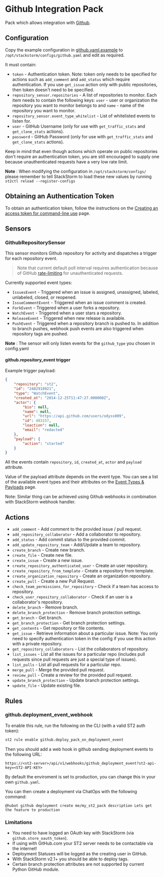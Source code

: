 # Github Integration Pack

Pack which allows integration with [Github](https://github.com/).

## Configuration

Copy the example configuration in [github.yaml.example](./github.yaml.example)
to `/opt/stackstorm/configs/github.yaml` and edit as required.

It must contain:

* ``token`` - Authentication token. Note: token only needs to be specified for
  actions such as ``add_comment`` and ``add_status`` which require
  authentication. If you use ``get_issue`` action only with public
  repositories, then token doesn't need to be specified.
* ``repository_sensor.repositories`` - A list of repositories to monitor. Each
  item needs to contain the following keys: ``user`` - user or organization the
  repository you want to monitor belongs to and ``name`` - name of the
  repository you want to monitor.
* ``repository_sensor.event_type_whitelist`` - List of whitelisted events to listen for.
* ``user`` - GitHub Username (only for use with ``get_traffic_stats`` and ``get_clone_stats`` actions).
* ``password`` - GitHub Password (only for use with ``get_traffic_stats`` and ``get_clone_stats`` actions).

Keep in mind that even though actions which operate on public repositories
don't require an authentication token, you are still encouraged to supply one
because unauthenticated requests have a very low rate limit.

**Note** : When modifying the configuration in `/opt/stackstorm/configs/` please
           remember to tell StackStorm to load these new values by running
           `st2ctl reload --register-configs`

## Obtaining an Authentication Token

To obtain an authentication token, follow the instructions on the [Creating an
access token for command-line use](https://help.github.com/articles/creating-an-access-token-for-command-line-use/)
page.

## Sensors

### GithubRepositorySensor

This sensor monitors Github repository for activity and dispatches a trigger
for each repository event.

> Note that current default poll interval requires authentication because of
GitHub [rate-limiting](https://developer.github.com/v3/#rate-limiting) for
unauthenticated requests.

Currently supported event types:

* ``IssuesEvent`` - Triggered when an issue is assigned, unassigned, labeled,
  unlabeled, closed, or reopened.
* ``IssueCommentEvent`` - Triggered when an issue comment is created.
* ``ForkEvent`` - Triggered when a user forks a repository.
* ``WatchEvent`` - Triggered when a user stars a repository.
* ``ReleaseEvent`` - Triggered when new release is available.
* ``PushEvent`` - Triggered when a repository branch is pushed to. In addition to branch pushes, webhook push events are also triggered when repository tags are pushed.

**Note** : The sensor will only listen events for the `github_type` you chosen
           in config.yaml


#### github.repository_event trigger

Example trigger payload:

```json
{
    "repository": "st2",
    "id": "2482918921",
    "type": "WatchEvent",
    "created_at": "2014-12-25T11:47:27.000000Z",
    "actor": {
        "bio": null,
        "name": null,
        "url": "https://api.github.com/users/odyss009",
        "id": 483157,
        "loaction": null,
        "email": "redacted"
    },
    "payload": {
        "action": "started"
    }
}
```

All the events contain `repository`, `id`, `created_at`, `actor` and
`payload` attribute.

Value of the payload attribute depends on the event type. You can see a list
of the available event types and their attributes on the [Event Types &
Payloads](https://developer.github.com/v3/activity/events/types/) page.

Note: Similar thing can be achieved using Github webhooks in combination with
StackStorm webhook handler.

## Actions

* ``add_comment`` - Add comment to the provided issue / pull request.
* ``add_repository_collaborator`` - Add a collaborator to repository.
* ``add_status`` - Add commit status to the provided commit.
* ``add_update_repository_team`` - Add/Update a team to repository.
* ``create_branch`` - Create new branch.
* ``create_file`` - Create new file.
* ``create_issue`` - Create a new issue.
* ``create_repository_authenticated_user`` - Create an user repository.
* ``create_repository_from_template`` - Create a repository from template.
* ``create_organization_repository`` - Create an organization repository.
* ``create_pull`` - Create a new Pull Request.
* ``check_team_permissions_for_repository`` - Check if a team has access to repository.
* ``check_user_repository_collaborator`` - Check if an user is a collaborator's repository.
* ``delete_branch`` - Remove branch.
* ``delete_branch_protection`` - Remove branch protection settings.
* ``get_branch`` - Get branch.
* ``get_branch_protection`` - Get branch protection settings.
* ``get_contents`` - Get repository or file contents.
* ``get_issue`` - Retrieve information about a particular issue. Note: You
  only need to specify authentication token in the config if you use this
  action with a private repository.
* ``get_repository_collaborators`` - List the collaborators of repository.
* ``list_issues`` - List all the issues for a particular repo (includes pull
  requests since pull requests are just a special type of issues).
* ``list_pulls`` - List all pull requests for a particular repo.
* ``merge_pull`` - Merge the provided pull request.
* ``review_pull`` - Create a review for the provided pull request.
* ``update_branch_protection`` - Update branch protection settings.
* ``update_file`` - Update existing file.

## Rules

### github.deployment_event_webhook

To enable this rule, run the following on the CLI (with a valid ST2 auth token):

```bash
st2 rule enable github.deploy_pack_on_deployment_event
```

Then you should add a web hook in github sending deployment events to the following URL:

`https://<st2-server>/api/v1/webhooks/github_deployment_event?st2-api-key=<ST2-API-KEY>`

By default the enviroment is set to production, you can change this in
your own `github.yaml`.

You can then create a deployment via ChatOps with the following
command:

```
@hubot github deployment create me/my_st2_pack description Lets get the feature to production
```

### Limitations

- You need to have logged an OAuth key with StackStorm (via `github.store_oauth_token`).
- If using with GitHub.com your ST2 server needs to be contactable via the internet!
- Deployment Statuses will be logged as the creating user in GitHub.
- With StackStorm v2.1+ you should be able to deploy tags.
- Certain branch protection attributes are not supported by current Python GitHub module.
